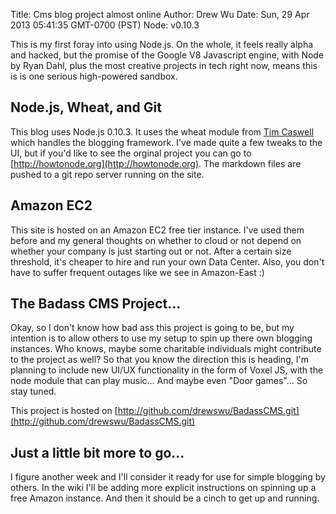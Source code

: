 Title: Cms blog project almost online
Author: Drew Wu
Date: Sun, 29 Apr 2013 05:41:35 GMT-0700 (PST)
Node: v0.10.3

This is my first foray into using Node.js. On the whole, it feels really alpha and hacked, but the promise of the 
Google V8 Javascript engine, with Node by Ryan Dahl, plus the most creative projects in tech right now, means this is 
is one serious high-powered sandbox.

## Node.js, Wheat, and Git

This blog uses Node.js 0.10.3. It uses the wheat module from [Tim Caswell](http://creationix.com/) which
handles the blogging framework. I've made quite a few tweaks to the UI, but if you'd like to see the orginal project 
you can go to [http://howtonode.org](http://howtonode.org). The markdown files are pushed to a git repo server running
on the site. 

## Amazon EC2

This site is hosted on an Amazon EC2 free tier instance. I've used them before and my general thoughts on whether to 
cloud or not depend on whether your company is just starting out or not. After a certain size threshold, it's cheaper
to hire and run your own Data Center. Also, you don't have to suffer frequent outages like we see in Amazon-East :)

## The Badass CMS Project...

Okay, so I don't know how bad ass this project is going to be, but my intention is to allow others to use my setup 
to spin up there own blogging instances. Who knows, maybe some charitable individuals might contribute to the 
project as well? So that you know the direction this is heading, I'm planning to include new UI/UX functionality 
in the form of Voxel JS, with the node module that can play music... And maybe even "Door games"... So stay tuned.

This project is hosted on [http://github.com/drewswu/BadassCMS.git](http://github.com/drewswu/BadassCMS.git)

## Just a little bit more to go...

I figure another week and I'll consider it ready for use for simple blogging by others. In the wiki I'll be adding 
more explicit instructions on spinning up a free Amazon instance. And then it should be a cinch to get up and running.
